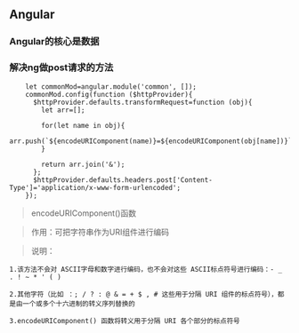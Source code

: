 ## Angular
### Angular的核心是数据

### 解决ng做post请求的方法

```
	let commonMod=angular.module('common', []);
	commonMod.config(function ($httpProvider){
	  $httpProvider.defaults.transformRequest=function (obj){
	    let arr=[];
	
	    for(let name in obj){
	      arr.push(`${encodeURIComponent(name)}=${encodeURIComponent(obj[name])}`);
	    }
	
	    return arr.join('&');
	  };
	  $httpProvider.defaults.headers.post['Content-Type']='application/x-www-form-urlencoded';
	});
```

> encodeURIComponent()函数

> 作用：可把字符串作为URI组件进行编码

> 说明：

	1.该方法不会对 ASCII字母和数字进行编码，也不会对这些 ASCII标点符号进行编码：- _ . ! ~ * ' ( )
	
	2.其他字符（比如 ：; / ? : @ & = + $ , # 这些用于分隔 URI 组件的标点符号），都是由一个或多个十六进制的转义序列替换的
	
	3.encodeURIComponent() 函数将转义用于分隔 URI 各个部分的标点符号
